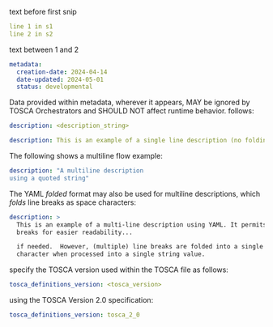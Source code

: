 
text before first snip

```yaml #s1
line 1 in s1
line 2 in s2
```
text between 1 and 2

```yaml #s2
metadata: 
  creation-date: 2024-04-14
  date-updated: 2024-05-01
  status: developmental  
```

Data provided within metadata, wherever it appears, MAY be ignored by
TOSCA Orchestrators and SHOULD NOT affect runtime behavior.
follows:

```yaml #s3
description: <description_string>
```

```yaml #s4
description: This is an example of a single line description (no folding). 
```

The following shows a multiline flow example:

```yaml #s5
description: "A multiline description 
using a quoted string"
```

The YAML *folded* format may also be used for multiline descriptions,
which *folds* line breaks as space characters:

```yaml #s6
description: >
  This is an example of a multi-line description using YAML. It permits for line        
  breaks for easier readability...

  if needed.  However, (multiple) line breaks are folded into a single space   
  character when processed into a single string value.
```

specify the TOSCA version used within the TOSCA file as follows:

```yaml
tosca_definitions_version: <tosca_version> 
```
using the TOSCA Version 2.0 specification:

```yaml #s8
tosca_definitions_version: tosca_2_0
```


